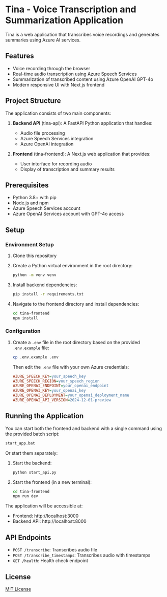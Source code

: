 # Tina - Voice Transcription and Summarization Application

Tina is a web application that transcribes voice recordings and generates summaries using Azure AI services.

## Features

- Voice recording through the browser
- Real-time audio transcription using Azure Speech Services
- Summarization of transcribed content using Azure OpenAI GPT-4o
- Modern responsive UI with Next.js frontend

## Project Structure

The application consists of two main components:

1. **Backend API** (tina-api): A FastAPI Python application that handles:
   - Audio file processing
   - Azure Speech Services integration
   - Azure OpenAI integration

2. **Frontend** (tina-frontend): A Next.js web application that provides:
   - User interface for recording audio
   - Display of transcription and summary results

## Prerequisites

- Python 3.8+ with pip
- Node.js and npm
- Azure Speech Services account
- Azure OpenAI Services account with GPT-4o access

## Setup

### Environment Setup

1. Clone this repository

2. Create a Python virtual environment in the root directory:

   ```bash
   python -m venv venv
   ```

3. Install backend dependencies:

   ```bash
   pip install -r requirements.txt
   ```

4. Navigate to the frontend directory and install dependencies:

   ```bash
   cd tina-frontend
   npm install
   ```

### Configuration

1. Create a `.env` file in the root directory based on the provided `.env.example` file:

   ```bash
   cp .env.example .env
   ```

   Then edit the `.env` file with your own Azure credentials:

   ```ini
   AZURE_SPEECH_KEY=your_speech_key
   AZURE_SPEECH_REGION=your_speech_region
   AZURE_OPENAI_ENDPOINT=your_openai_endpoint
   AZURE_OPENAI_KEY=your_openai_key
   AZURE_OPENAI_DEPLOYMENT=your_openai_deployment_name
   AZURE_OPENAI_API_VERSION=2024-12-01-preview
   ```

## Running the Application

You can start both the frontend and backend with a single command using the provided batch script:

```bash
start_app.bat
```

Or start them separately:

1. Start the backend:

   ```bash
   python start_api.py
   ```

2. Start the frontend (in a new terminal):

   ```bash
   cd tina-frontend
   npm run dev
   ```

The application will be accessible at:
- Frontend: http://localhost:3000
- Backend API: http://localhost:8000

## API Endpoints

- `POST /transcribe`: Transcribes audio file
- `POST /transcribe_timestamps`: Transcribes audio with timestamps
- `GET /health`: Health check endpoint

## License

[MIT License](LICENSE)
